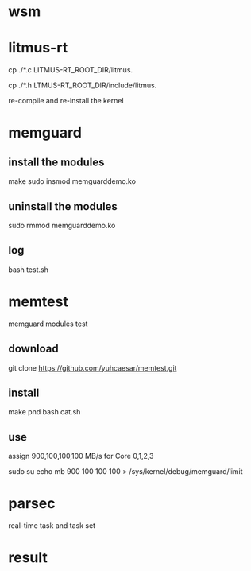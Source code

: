 # wsm

# litmus-rt

cp ./*.c LITMUS-RT_ROOT_DIR/litmus.

cp ./*.h LTMUS-RT_ROOT_DIR/include/litmus.

re-compile and re-install the kernel

# memguard

## install the modules

make
sudo insmod memguarddemo.ko

## uninstall the modules

sudo rmmod memguarddemo.ko

## log

bash test.sh

# memtest
memguard modules test
## download

git clone https://github.com/yuhcaesar/memtest.git

## install

make pnd
bash cat.sh

## use
assign 900,100,100,100 MB/s for Core 0,1,2,3

sudo su
echo mb 900 100 100 100 > /sys/kernel/debug/memguard/limit


# parsec
real-time task and task set

# result



